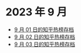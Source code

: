 # 2023 年 9 月

+ [9 月 01 日的知乎热榜存档](/2023-9/01)
+ [9 月 02 日的知乎热榜存档](/2023-9/02)
+ [9 月 03 日的知乎热榜存档](/2023-9/03)
